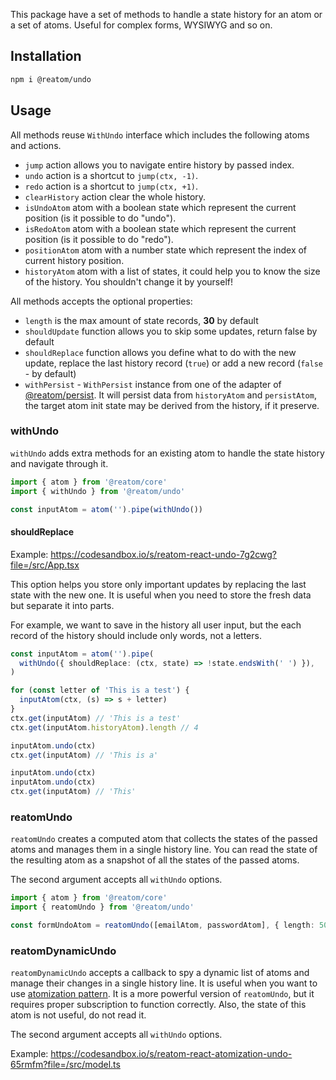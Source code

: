 This package have a set of methods to handle a state history for an atom or a set of atoms. Useful for complex forms, WYSIWYG and so on.

## Installation

```sh
npm i @reatom/undo
```

## Usage

All methods reuse `WithUndo` interface which includes the following atoms and actions.

- `jump` action allows you to navigate entire history by passed index.
- `undo` action is a shortcut to `jump(ctx, -1)`.
- `redo` action is a shortcut to `jump(ctx, +1)`.
- `clearHistory` action clear the whole history.
- `isUndoAtom` atom with a boolean state which represent the current position (is it possible to do "undo").
- `isRedoAtom` atom with a boolean state which represent the current position (is it possible to do "redo").
- `positionAtom` atom with a number state which represent the index of current history position.
- `historyAtom` atom with a list of states, it could help you to know the size of the history. You shouldn't change it by yourself!

All methods accepts the optional properties:

- `length` is the max amount of state records, **30** by default
- `shouldUpdate` function allows you to skip some updates, return false by default
- `shouldReplace` function allows you define what to do with the new update, replace the last history record (`true`) or add a new record (`false` - by default)
- `withPersist` - `WithPersist` instance from one of the adapter of [@reatom/persist](https://www.reatom.dev/package/persist). It will persist data from `historyAtom` and `persistAtom`, the target atom init state may be derived from the history, if it preserve.

### withUndo

`withUndo` adds extra methods for an existing atom to handle the state history and navigate through it.

```ts
import { atom } from '@reatom/core'
import { withUndo } from '@reatom/undo'

const inputAtom = atom('').pipe(withUndo())
```

#### shouldReplace

Example: https://codesandbox.io/s/reatom-react-undo-7g2cwg?file=/src/App.tsx

This option helps you store only important updates by replacing the last state with the new one. It is useful when you need to store the fresh data but separate it into parts.

For example, we want to save in the history all user input, but the each record of the history should include only words, not a letters.

```ts
const inputAtom = atom('').pipe(
  withUndo({ shouldReplace: (ctx, state) => !state.endsWith(' ') }),
)

for (const letter of 'This is a test') {
  inputAtom(ctx, (s) => s + letter)
}
ctx.get(inputAtom) // 'This is a test'
ctx.get(inputAtom.historyAtom).length // 4

inputAtom.undo(ctx)
ctx.get(inputAtom) // 'This is a'

inputAtom.undo(ctx)
inputAtom.undo(ctx)
ctx.get(inputAtom) // 'This'
```

### reatomUndo

`reatomUndo` creates a computed atom that collects the states of the passed atoms and manages them in a single history line. You can read the state of the resulting atom as a snapshot of all the states of the passed atoms.

The second argument accepts all `withUndo` options.

```ts
import { atom } from '@reatom/core'
import { reatomUndo } from '@reatom/undo'

const formUndoAtom = reatomUndo([emailAtom, passwordAtom], { length: 50 })
```

### reatomDynamicUndo

`reatomDynamicUndo` accepts a callback to spy a dynamic list of atoms and manage their changes in a single history line. It is useful when you want to use [atomization pattern](https://www.reatom.dev/recipes/atomization/). It is a more powerful version of `reatomUndo`, but it requires proper subscription to function correctly. Also, the state of this atom is not useful, do not read it.

The second argument accepts all `withUndo` options.

Example: https://codesandbox.io/s/reatom-react-atomization-undo-65rmfm?file=/src/model.ts
